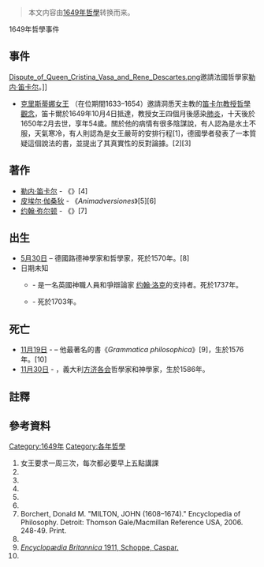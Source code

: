 > 本文内容由[1649年哲學](https://zh.wikipedia.org/wiki/1649年哲學)转换而来。


1649年哲學事件

## 事件

[Dispute_of_Queen_Cristina_Vasa_and_Rene_Descartes.png](https://zh.wikipedia.org/wiki/File:Dispute_of_Queen_Cristina_Vasa_and_Rene_Descartes.png "fig:Dispute_of_Queen_Cristina_Vasa_and_Rene_Descartes.png")邀請法國哲學家[勒内·笛卡尔](../Page/勒内·笛卡尔.md "wikilink")。\]\]

  - [克里斯蒂娜女王](../Page/克里斯蒂娜女王.md "wikilink") （在位期間1633–1654）邀請洞悉天主教的[笛卡尔教授哲學觀念](../Page/勒内·笛卡尔.md "wikilink")，笛卡爾於1649年10月4日抵達，教授女王四個月後感染[肺炎](../Page/肺炎.md "wikilink")，十天後於1650年2月去世，享年54歲。關於他的病情有很多陰謀說，有人認為是水土不服，天氣寒冷，有人則認為是女王嚴苛的安排行程\[1\]，德國學者發表了一本質疑這個說法的書，並提出了其真實性的反對論據。\[2\]\[3\]

## 著作

  - [勒内·笛卡尔](../Page/勒内·笛卡尔.md "wikilink") - 《》\[4\]
  - [皮埃尔·伽桑狄](../Page/皮埃尔·伽桑狄.md "wikilink") - 《*Animadversiones*》\[5\]\[6\]
  - [约翰·弥尔顿](../Page/约翰·弥尔顿.md "wikilink") - 《》\[7\]

## 出生

  - [5月30日](../Page/5月30日.md "wikilink") –  德國路德神學家和哲學家，死於1570年。\[8\]
  - 日期未知
      - \- 是一名英國神職人員和爭辯論家 [约翰·洛克](../Page/约翰·洛克.md "wikilink")的支持者。死於1737年。

      - \- 死於1703年。

## 死亡

  - [11月19日](../Page/11月19日.md "wikilink") -  – 他最著名的書《*Grammatica philosophica*》\[9\]，生於1576年。\[10\]
  - [11月30日](../Page/11月30日.md "wikilink") - ，義大利[方济各会](../Page/方济各会.md "wikilink")哲學家和神學家，生於1586年。

## 註釋

## 參考資料

[Category:1649年](https://zh.wikipedia.org/wiki/Category:1649年 "wikilink") [Category:各年哲學](https://zh.wikipedia.org/wiki/Category:各年哲學 "wikilink")

1.  女王要求一周三次，每次都必要早上五點講課
2.
3.
4.
5.
6.
7.  Borchert, Donald M. "MILTON, JOHN (1608–1674)." Encyclopedia of Philosophy. Detroit: Thomson Gale/Macmillan Reference USA, 2006. 248-49. Print.
8.
9.  [*Encyclopædia Britannica* 1911, Schoppe, Caspar.](http://www.1911encyclopedia.org/Caspar_Schoppe)
10.